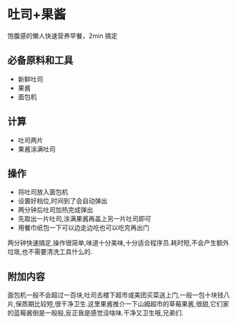 # 吐司+果酱

饱腹感的懒人快速营养早餐，2min 搞定

## 必备原料和工具

* 新鲜吐司
* 果酱
* 面包机

## 计算

* 吐司两片
* 果酱涂满吐司

## 操作

* 将吐司放入面包机
* 设置好档位,时间到了会自动弹出
* 两分钟后吐司加热完成弹出
* 先取出一片吐司,涂满果酱再盖上另一片吐司即可
* 用餐巾纸包一下可以边走边吃也可以吃完再出门

两分钟快速搞定,操作很简单,味道十分美味,十分适合程序员.耗时短,不会产生额外垃圾,也不需要清洗工具什么的.

## 附加内容

面包机一般不会超过一百块,吐司去楼下超市或美团买菜送上门,一般一包十块钱八片,保质期比较短,很干净卫生.这里果酱推介一下山姆超市的草莓果酱,很甜,它们家的蓝莓酱倒是一般般,反正我是感觉没啥味.干净又卫生哦,兄弟们.
